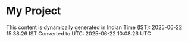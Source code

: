 # My Project

This content is dynamically generated in Indian Time (IST): 2025-06-22 15:38:26 IST
Converted to UTC: 2025-06-22 10:08:26 UTC
